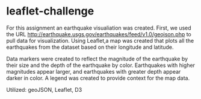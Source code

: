 # leaflet-challenge

For this assignment an earthquake visualiation was created. First, we used the URL http://earthquake.usgs.gov/earthquakes/feed/v1.0/geojson.php to pull data for visualization. Using Leaflet,a map was created that plots all the earthquakes from the dataset based on their longitude and latitude.

Data markers were created to reflect the magnitude of the earthquake by their size and the depth of the earthquake by color. Earthquakes with higher magnitudes appear larger, and earthquakes with greater depth appear darker in color.
A legend was created to provide context for the map data.

Utilized: geoJSON, Leaflet, D3
